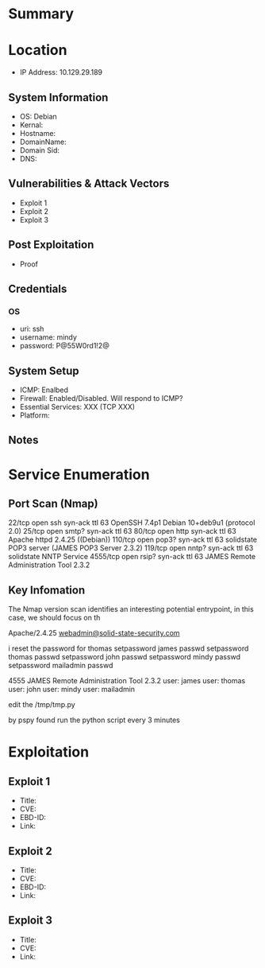 # Summary
# Location
- IP Address: 10.129.29.189
## System Information
- OS: Debian
- Kernal:
- Hostname: 
- DomainName: 
- Domain Sid: 
- DNS: 
## Vulnerabilities & Attack Vectors
- Exploit 1
- Exploit 2
- Exploit 3
## Post Exploitation
- Proof
## Credentials
### OS
- uri: ssh
- username: mindy
- password: P@55W0rd1!2@

## System Setup
- ICMP: Enalbed
- Firewall: Enabled/Disabled. Will respond to ICMP?
- Essential Services: XXX (TCP XXX)
- Platform:

## Notes

# Service Enumeration
## Port Scan (Nmap)
22/tcp   open  ssh     syn-ack ttl 63 OpenSSH 7.4p1 Debian 10+deb9u1 (protocol 2.0)
25/tcp   open  smtp?   syn-ack ttl 63
80/tcp   open  http    syn-ack ttl 63 Apache httpd 2.4.25 ((Debian))
110/tcp  open  pop3?   syn-ack ttl 63 solidstate POP3 server (JAMES POP3 Server 2.3.2)
119/tcp  open  nntp?   syn-ack ttl 63 solidstate NNTP Service
4555/tcp open  rsip?   syn-ack ttl 63 JAMES Remote Administration Tool 2.3.2

## Key Infomation
The Nmap version scan identifies an interesting potential entrypoint, in this case, we should focus on th

Apache/2.4.25
webadmin@solid-state-security.com

i reset the password for thomas
setpassword james passwd
setpassword thomas passwd
setpassword john passwd
setpassword mindy passwd
setpassword mailadmin passwd


4555 JAMES Remote Administration Tool 2.3.2
user: james
user: thomas
user: john
user: mindy
user: mailadmin


edit the /tmp/tmp.py

by pspy found run the python script every 3 minutes

# Exploitation
## Exploit 1
- Title: 
- CVE: 
- EBD-ID: 
- Link: 

## Exploit 2
- Title: 
- CVE:
- EBD-ID: 
- Link: 

## Exploit 3
- Title:
- CVE:
- Link:
